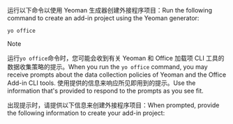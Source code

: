 <span data-ttu-id="7c77d-101">运行以下命令以使用 Yeoman 生成器创建外接程序项目：</span><span class="sxs-lookup"><span data-stu-id="7c77d-101">Run the following command to create an add-in project using the Yeoman generator:</span></span> 

```command&nbsp;line
yo office
```

> [!NOTE]
> <span data-ttu-id="7c77d-102">运行`yo office`命令时，您可能会收到有关 Yeoman 和 Office 加载项 CLI 工具的数据收集策略的提示。</span><span class="sxs-lookup"><span data-stu-id="7c77d-102">When you run the `yo office` command, you may receive prompts about the data collection policies of Yeoman and the Office Add-in CLI tools.</span></span> <span data-ttu-id="7c77d-103">使用提供的信息来响应所见即用到的提示。</span><span class="sxs-lookup"><span data-stu-id="7c77d-103">Use the information that's provided to respond to the prompts as you see fit.</span></span>

<span data-ttu-id="7c77d-104">出现提示时，请提供以下信息来创建外接程序项目：</span><span class="sxs-lookup"><span data-stu-id="7c77d-104">When prompted, provide the following information to create your add-in project:</span></span>
